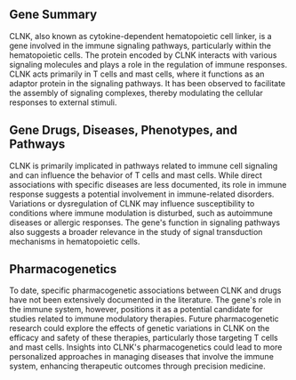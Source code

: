 ## Gene Summary
CLNK, also known as cytokine-dependent hematopoietic cell linker, is a gene involved in the immune signaling pathways, particularly within the hematopoietic cells. The protein encoded by CLNK interacts with various signaling molecules and plays a role in the regulation of immune responses. CLNK acts primarily in T cells and mast cells, where it functions as an adaptor protein in the signaling pathways. It has been observed to facilitate the assembly of signaling complexes, thereby modulating the cellular responses to external stimuli.

## Gene Drugs, Diseases, Phenotypes, and Pathways
CLNK is primarily implicated in pathways related to immune cell signaling and can influence the behavior of T cells and mast cells. While direct associations with specific diseases are less documented, its role in immune response suggests a potential involvement in immune-related disorders. Variations or dysregulation of CLNK may influence susceptibility to conditions where immune modulation is disturbed, such as autoimmune diseases or allergic responses. The gene's function in signaling pathways also suggests a broader relevance in the study of signal transduction mechanisms in hematopoietic cells.

## Pharmacogenetics
To date, specific pharmacogenetic associations between CLNK and drugs have not been extensively documented in the literature. The gene's role in the immune system, however, positions it as a potential candidate for studies related to immune modulatory therapies. Future pharmacogenetic research could explore the effects of genetic variations in CLNK on the efficacy and safety of these therapies, particularly those targeting T cells and mast cells. Insights into CLNK's pharmacogenetics could lead to more personalized approaches in managing diseases that involve the immune system, enhancing therapeutic outcomes through precision medicine.